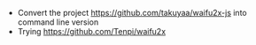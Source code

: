 - Convert the project https://github.com/takuyaa/waifu2x-js into command line version
- Trying https://github.com/Tenpi/waifu2x

